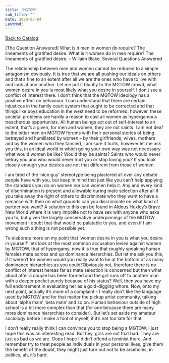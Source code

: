 ```yaml
---
title: "MGTOW"
sub_title: ""
Date: 2020-05-04
LastMod:
---
```


[Back to Catalog](https://otaking.xyz/index.html)

[The Question Answered]
What is it men in women do require?
The lineaments of gratified desire.
What is it women do in men require?
The lineaments of gratified desire. – Willaim Blake, Several Questions Answered

The relationship between men and women cannot be reduced to a simple antagonism obviously. It is true that we are all pushing our ideals on others and that’s fine to an extent after all we are the ones who have to live with and look at one another. Let me put it bluntly to the MGTOW crowd, what women desire in you is most likely what you desire in yourself. I don’t see a conflict of interest there. I don’t think that the MGTOW ideology has a positive effect on behaviour. I can understand that there are certain injustices in the family court system that ought to be corrected and that things like boys education in the west need to be reformed, however, these societal problems are hardly a reason to cast all women as hypergamous treacherous opportunists. All human beings act out of self-interest to an extent, that’s a given, for men and women, they are not saints. I am not deaf to the bitter men on MGTOW forums with their personal stories of being betrayed and humiliated by women – by their girlfriends, wives, mothers and by the women who they fancied, I am sure it hurts, however let me ask you this, in an ideal world in which going your own way was not necessary what would women be like? Would they be saints? Saints who would never betray you and who would never hurt you or stop loving you? If you look closely enough your desires are not that different from those of women.

I am tired of the ‘nice guy’ stereotype being plastered all over any debate people have with you, but keep in mind that just like you can’t help applying the standards you do on women nor can women help it. Any and every kind of discrimination is present and allowable during mate selection after all if you take away the right of others to discriminate who they want to have a romance with then on what grounds can you discriminate on what kind of partner you want? A solution to this can be found in Aldous Huxley’s Brave New World where it is very impolite not to have sex with anyone who asks you to, but given the largely conservative underpinnings of the MGTOW movement I doubt that that would be palatable to you, and even if I am wrong such a thing is not possible yet.

To elaborate more on my point that ‘women desire in you is what you desire in yourself’ lets look at the most common accusation levied against women by MGTOW, that of hypergamy, now it is true that roughly speaking human females mate across and up dominance hierarchies. But let me ask you this, if it weren’t for women would you really want to be at the bottom of as many dominance hierarchies as you could?Obviously not, therefore there is no conflict of interest hereas far as mate selection is concerned but then what about after a couple has been formed and the girl runs off to another man with a deeper pocket purely because of his status? Well, then you have my full endorsement in evaluating her as a gold-digging whore. Now, onto my next point, actually it’s more of a complaint – I really don’t like the language used by MGTOW and for that matter the pickup artist community, talking about ‘alpha male’ ‘beta male’ and so on. Human behaviour outside of high school is a bit more complex than that (for one because there are many more dominance hierarchies to consider). But let’s set aside my amateur sociology before I make a fool of myself, if it’s not too late for that.

I don’t really really think I can convince you to stop being a MGTOW, I just hope this was an interesting read. But hey, girls are not that bad. They are just as bad as we are. Oops I hope I didn’t offend a feminist there. And remember try to treat people as individuals in your personal lives, give them the benefit of the doubt, they might just turn out not to be arseholes, in politics, ah, it’s hard.
